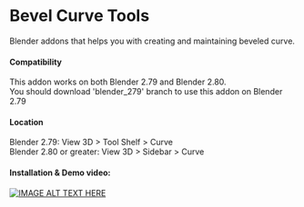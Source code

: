 # Bevel Curve Tools
Blender addons that helps you with creating and maintaining beveled curve.

#### Compatibility
This addon works on both Blender 2.79 and Blender 2.80.  
You should download 'blender_279' branch to use this addon on Blender 2.79

#### Location
Blender 2.79: View 3D > Tool Shelf > Curve  
Blender 2.80 or greater: View 3D > Sidebar > Curve

#### Installation & Demo video:
[![IMAGE ALT TEXT HERE](http://img.youtube.com/vi/xfOlvZNgDt0/0.jpg)](http://www.youtube.com/watch?v=xfOlvZNgDt0)

